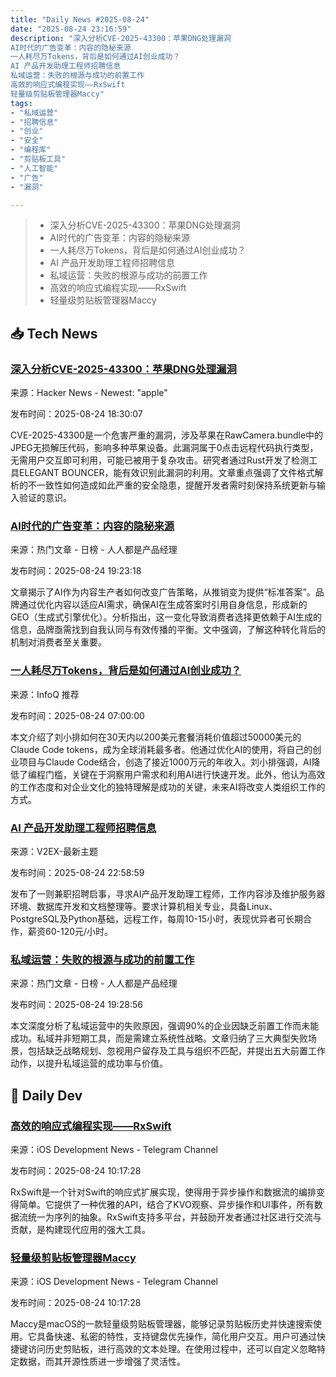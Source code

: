 ```yaml
---
title: "Daily News #2025-08-24"
date: "2025-08-24 23:16:59"
description: "深入分析CVE-2025-43300：苹果DNG处理漏洞
AI时代的广告变革：内容的隐秘来源
一人耗尽万Tokens，背后是如何通过AI创业成功？
AI 产品开发助理工程师招聘信息
私域运营：失败的根源与成功的前置工作
高效的响应式编程实现——RxSwift
轻量级剪贴板管理器Maccy"
tags: 
- "私域运营"
- "招聘信息"
- "创业"
- "安全"
- "编程库"
- "剪贴板工具"
- "人工智能"
- "广告"
- "漏洞"

---
```


> - 深入分析CVE-2025-43300：苹果DNG处理漏洞
> - AI时代的广告变革：内容的隐秘来源
> - 一人耗尽万Tokens，背后是如何通过AI创业成功？
> - AI 产品开发助理工程师招聘信息
> - 私域运营：失败的根源与成功的前置工作
> - 高效的响应式编程实现——RxSwift
> - 轻量级剪贴板管理器Maccy

## 📥 Tech News

### [深入分析CVE-2025-43300：苹果DNG处理漏洞](https://www.msuiche.com/posts/detecting-cve-2025-43300-a-deep-dive-into-apples-dng-processing-vulnerability/)

来源：Hacker News - Newest: "apple"

发布时间：2025-08-24 18:30:07

CVE-2025-43300是一个危害严重的漏洞，涉及苹果在RawCamera.bundle中的JPEG无损解压代码，影响多种苹果设备。此漏洞属于0点击远程代码执行类型，无需用户交互即可利用，可能已被用于复杂攻击。研究者通过Rust开发了检测工具ELEGANT BOUNCER，能有效识别此漏洞的利用。文章重点强调了文件格式解析的不一致性如何造成如此严重的安全隐患，提醒开发者需时刻保持系统更新与输入验证的意识。

### [AI时代的广告变革：内容的隐秘来源](https://www.woshipm.com/ai/6259461.html)

来源：热门文章 - 日榜 - 人人都是产品经理

发布时间：2025-08-24 19:23:18

文章揭示了AI作为内容生产者如何改变广告策略，从推销变为提供“标准答案”。品牌通过优化内容以适应AI需求，确保AI在生成答案时引用自身信息，形成新的GEO（生成式引擎优化）。分析指出，这一变化导致消费者选择更依赖于AI生成的信息，品牌亟需找到自我认同与有效传播的平衡。文中强调，了解这种转化背后的机制对消费者至关重要。

### [一人耗尽万Tokens，背后是如何通过AI创业成功？](https://www.infoq.cn/article/07MyWmhiocSah2m9EqOt)

来源：InfoQ 推荐

发布时间：2025-08-24 07:00:00

本文介绍了刘小排如何在30天内以200美元套餐消耗价值超过50000美元的Claude Code tokens，成为全球消耗最多者。他通过优化AI的使用，将自己的创业项目与Claude Code结合，创造了接近1000万元的年收入。刘小排强调，AI降低了编程门槛，关键在于洞察用户需求和利用AI进行快速开发。此外，他认为高效的工作态度和对企业文化的独特理解是成功的关键，未来AI将改变人类组织工作的方式。

### [AI 产品开发助理工程师招聘信息](https://www.v2ex.com/t/1154625)

来源：V2EX-最新主题

发布时间：2025-08-24 22:58:59

发布了一则兼职招聘启事，寻求AI产品开发助理工程师，工作内容涉及维护服务器环境、数据库开发和文档整理等。要求计算机相关专业，具备Linux、PostgreSQL及Python基础，远程工作，每周10-15小时，表现优异者可长期合作，薪资60-120元/小时。

### [私域运营：失败的根源与成功的前置工作](https://www.woshipm.com/operate/6259307.html)

来源：热门文章 - 日榜 - 人人都是产品经理

发布时间：2025-08-24 19:28:56

本文深度分析了私域运营中的失败原因，强调90%的企业因缺乏前置工作而未能成功。私域并非短期工具，而是需建立系统性战略。文章归纳了三大典型失败场景，包括缺乏战略规划、忽视用户留存及工具与组织不匹配，并提出五大前置工作动作，以提升私域运营的成功率与价值。

## 💾 Daily Dev

### [高效的响应式编程实现——RxSwift](https://github.com/ReactiveX/RxSwift)

来源：iOS Development News - Telegram Channel

发布时间：2025-08-24 10:17:28

RxSwift是一个针对Swift的响应式扩展实现，使得用于异步操作和数据流的编排变得简单。它提供了一种优雅的API，结合了KVO观察、异步操作和UI事件，所有数据流统一为序列的抽象。RxSwift支持多平台，并鼓励开发者通过社区进行交流与贡献，是构建现代应用的强大工具。

### [轻量级剪贴板管理器Maccy](https://github.com/p0deje/Maccy)

来源：iOS Development News - Telegram Channel

发布时间：2025-08-24 10:17:28

Maccy是macOS的一款轻量级剪贴板管理器，能够记录剪贴板历史并快速搜索使用。它具备快速、私密的特性，支持键盘优先操作，简化用户交互。用户可通过快捷键访问历史剪贴板，进行高效的文本处理。在使用过程中，还可以自定义忽略特定数据，而其开源性质进一步增强了灵活性。
